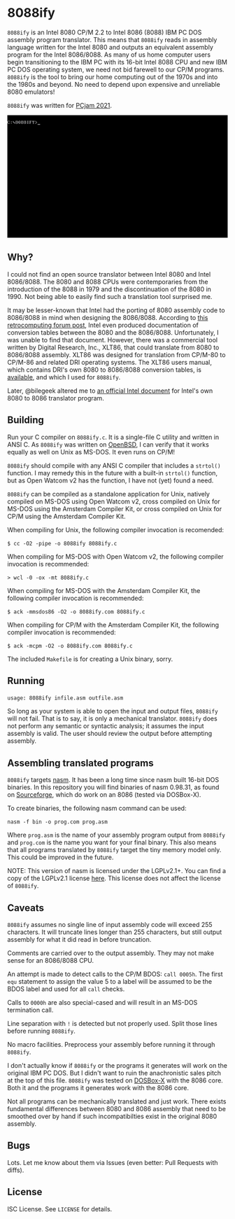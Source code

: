 8088ify
=======
`8088ify` is an Intel 8080 CP/M 2.2 to Intel 8086 (8088)
IBM PC DOS assembly program translator. This means that
`8088ify` reads in assembly language written for the Intel
8080 and outputs an equivalent assembly program for the
Intel 8086/8088. As many of us home computer users begin
transitioning to the IBM PC with its 16-bit Intel 8088 CPU
and new IBM PC DOS operating system, we need not bid
farewell to our CP/M programs. `8088ify` is the tool to
bring our home computing out of the 1970s and into the
1980s and beyond. No need to depend upon expensive and
unreliable 8080 emulators!

`8088ify` was written for
[PCjam 2021](https://pcjam.gitlab.io/).

![8088ify converting hello world program](8088ify.gif)

Why?
----
I could not find an open source translator between Intel
8080 and Intel 8086/8088. The 8080 and 8088 CPUs were
contemporaries from the introduction of the 8088 in 1979 and
the discontinuation of the 8080 in 1990. Not being able to
easily find such a translation tool surprised me.

It may be lesser-known that Intel had the porting of 8080
assembly code to 8086/8088 in mind when designing the
8086/8088. According to
[this retrocomputing forum post](https://retrocomputingforum.com/t/translation-of-8080-code-to-8086/1309),
Intel even produced documentation of conversion tables
between the 8080 and the 8086/8088. Unfortunately, I was
unable to find that document. However, there was a
commercial tool written by Digital Research, Inc., XLT86,
that could translate from 8080 to 8086/8088 assembly. XLT86
was designed for translation from CP/M-80 to CP/M-86 and
related DRI operating systems. The XLT86 users manual, which
contains DRI's own 8080 to 8086/8088 conversion tables, is
[available](http://s100computers.com/Software%20Folder/Assembler%20Collection/Digital%20Research%20XLT86%20Manual.pdf),
and which I used for `8088ify`.

Later, @bilegeek altered me to 
[an official Intel document](http://www.bitsavers.org/pdf/intel/ISIS_II/9800642A_MCS-86_Assembly_Language_Converter_Operating_Instructions_for_ISIS-II_Users_Mar79.pdf)
for Intel's own 8080 to 8086 translator program.

Building
--------
Run your C compiler on `8088ify.c`. It is a single-file C
utility and written in ANSI C. As `8088ify` was written on
[OpenBSD](https://www.openbsd.org/),
I can verify that it works equally as well on Unix as
MS-DOS. It even runs on CP/M!

`8088ify` should compile with any ANSI C compiler that
includes a `strtol()` function. I may remedy this in the
future with a built-in `strtol()` function, but as Open
Watcom v2 has the function, I have not (yet) found a need.

`8088ify` can be compiled as a standalone application for
Unix, natively compiled on MS-DOS using Open Watcom v2,
cross compiled on Unix for MS-DOS using the Amsterdam
Compiler Kit, or cross compiled on Unix for CP/M using the
Amsterdam Compiler Kit.

When compiling for Unix, the following compiler invocation
is recomended:
```
$ cc -O2 -pipe -o 8088ify 8088ify.c
```

When compiling for MS-DOS with Open Watcom v2, the following
compiler invocation is recommended:
```
> wcl -0 -ox -mt 8088ify.c
```

When compiling for MS-DOS with the Amsterdam Compiler Kit,
the following compiler invocation is recommended:
```
$ ack -mmsdos86 -O2 -o 8088ify.com 8088ify.c
```

When compiling for CP/M with the Amsterdam Compiler Kit, the
following compiler invocation is recommended:
```
$ ack -mcpm -O2 -o 8088ify.com 8088ify.c
```

The included `Makefile` is for creating a Unix binary,
sorry.

Running
-------
`usage: 8088ify infile.asm outfile.asm`

So long as your system is able to open the input and output
files, `8088ify` will not fail. That is to say, it is only
a mechanical translator. `8088ify` does not perform any
semantic or syntactic analysis; it assumes the input
assembly is valid. The user should review the output before
attempting assembly.

Assembling translated programs
------------------------------
`8088ify` targets
[nasm](https://nasm.us/).
It has been a long time since nasm built 16-bit DOS
binaries. In this repository you will find binaries of nasm
0.98.31, as found on
[Sourceforge](https://sourceforge.net/projects/nasm/files/DOS%2016-bit%20binaries%20%28OBSOLETE%29/),
which do work on an 8086 (tested via DOSBox-X).

To create binaries, the following nasm command can be used:
```
nasm -f bin -o prog.com prog.asm
```

Where `prog.asm` is the name of your assembly program output
from `8088ify` and `prog.com` is the name you want for your
final binary. This also means that all programs translated
by `8088ify` target the tiny memory model only. This could
be improved in the future.

NOTE: This version of nasm is licensed under the LGPLv2.1+.
You can find a copy of the LGPLv2.1 license
[here](https://www.gnu.org/licenses/old-licenses/lgpl-2.1.en.html).
This license does not affect the license of `8088ify`.

Caveats
-------
`8088ify` assumes no single line of input assembly code will
exceed 255 characters. It will truncate lines longer than
255 characters, but still output assembly for what it did
read in before truncation.

Comments are carried over to the output assembly. They may
not make sense for an 8086/8088 CPU.

An attempt is made to detect calls to the CP/M BDOS:
`call 0005h`. The first `equ` statement to assign the value
5 to a label will be assumed to be the BDOS label and used
for all `call` checks.

Calls to `0000h` are also special-cased and will result in
an MS-DOS termination call.

Line separation with `!` is detected but not properly used.
Split those lines before running `8088ify`.

No macro facilities. Preprocess your assembly before running
it through `8088ify`.

I don't actually know if `8088ify` or the programs it
generates will work on the original IBM PC DOS. But I didn't
want to ruin the anachronistic sales pitch at the top of
this file. `8088ify` was tested on
[DOSBox-X](https://dosbox-x.com/)
with the 8086 core. Both it and the programs it generates
work with the 8086 core.

Not all programs can be mechanically translated and just
work. There exists fundamental differences between 8080 and
8086 assembly that need to be smoothed over by hand if such
incompatibilties exist in the original 8080 assembly.

Bugs
----
Lots. Let me know about them via Issues (even better: Pull
Requests with diffs).

License
-------
ISC License. See `LICENSE` for details.
